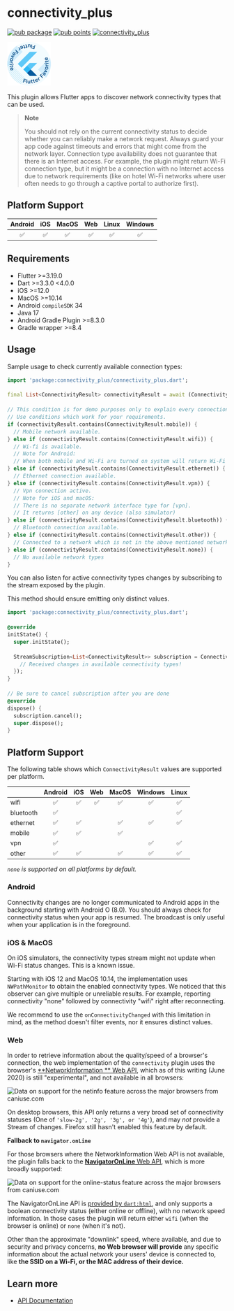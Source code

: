 # connectivity_plus

[![pub package](https://img.shields.io/pub/v/connectivity_plus.svg)](https://pub.dev/packages/connectivity_plus)
[![pub points](https://img.shields.io/pub/points/connectivity_plus?color=2E8B57&label=pub%20points)](https://pub.dev/packages/connectivity_plus/score)
[![connectivity_plus](https://github.com/fluttercommunity/plus_plugins/actions/workflows/connectivity_plus.yaml/badge.svg)](https://github.com/fluttercommunity/plus_plugins/actions/workflows/connectivity_plus.yaml)

[<img src="../../../assets/flutter-favorite-badge.png" width="100" />](https://flutter.dev/docs/development/packages-and-plugins/favorites)

This plugin allows Flutter apps to discover network connectivity types that can be used.

> **Note**
>
> You should not rely on the current connectivity status to decide whether you can reliably make a
> network request. Always guard your app code against timeouts and errors that might come from the
> network layer.
> Connection type availability does not guarantee that there is an Internet access. For example, the
> plugin might return Wi-Fi connection type, but it might be a connection with no Internet access due
> to network requirements (like on hotel Wi-Fi networks where user often needs to go through a captive
> portal to authorize first).
>

## Platform Support

| Android | iOS | MacOS | Web | Linux | Windows |
|:-------:|:---:|:-----:|:---:|:-----:|:-------:|
|    ✅    |  ✅  |   ✅   |  ✅  |   ✅   |    ✅    |

## Requirements

- Flutter >=3.19.0
- Dart >=3.3.0 <4.0.0
- iOS >=12.0
- MacOS >=10.14
- Android `compileSDK` 34
- Java 17
- Android Gradle Plugin >=8.3.0
- Gradle wrapper >=8.4

## Usage

Sample usage to check currently available connection types:

```dart
import 'package:connectivity_plus/connectivity_plus.dart';

final List<ConnectivityResult> connectivityResult = await (Connectivity().checkConnectivity());

// This condition is for demo purposes only to explain every connection type.
// Use conditions which work for your requirements.
if (connectivityResult.contains(ConnectivityResult.mobile)) {
  // Mobile network available.
} else if (connectivityResult.contains(ConnectivityResult.wifi)) {
  // Wi-fi is available.
  // Note for Android:
  // When both mobile and Wi-Fi are turned on system will return Wi-Fi only as active network type
} else if (connectivityResult.contains(ConnectivityResult.ethernet)) {
  // Ethernet connection available.
} else if (connectivityResult.contains(ConnectivityResult.vpn)) {
  // Vpn connection active.
  // Note for iOS and macOS:
  // There is no separate network interface type for [vpn].
  // It returns [other] on any device (also simulator)
} else if (connectivityResult.contains(ConnectivityResult.bluetooth)) {
  // Bluetooth connection available.
} else if (connectivityResult.contains(ConnectivityResult.other)) {
  // Connected to a network which is not in the above mentioned networks.
} else if (connectivityResult.contains(ConnectivityResult.none)) {
  // No available network types
}
```

You can also listen for active connectivity types changes by subscribing to the stream
exposed by the plugin.

This method should ensure emitting only distinct values.

```dart
import 'package:connectivity_plus/connectivity_plus.dart';

@override
initState() {
  super.initState();

  StreamSubscription<List<ConnectivityResult>> subscription = Connectivity().onConnectivityChanged.listen((List<ConnectivityResult> result) {
    // Received changes in available connectivity types!
  });
}

// Be sure to cancel subscription after you are done
@override
dispose() {
  subscription.cancel();
  super.dispose();
}
```

## Platform Support

The following table shows which `ConnectivityResult` values are supported per platform.

|           |      Android       |        iOS         |        Web         |       MacOS        |      Windows       |       Linux        |
|-----------|:------------------:|:------------------:|:------------------:|:------------------:|:------------------:|:------------------:|
| wifi      | :white_check_mark: | :white_check_mark: | :white_check_mark: | :white_check_mark: | :white_check_mark: | :white_check_mark: |
| bluetooth | :white_check_mark: |                    |                    |                    |                    | :white_check_mark: |
| ethernet  | :white_check_mark: | :white_check_mark: |                    | :white_check_mark: | :white_check_mark: | :white_check_mark: |
| mobile    | :white_check_mark: | :white_check_mark: |                    | :white_check_mark: |                    |                    |
| vpn       | :white_check_mark: |                    |                    |                    | :white_check_mark: | :white_check_mark: |
| other     | :white_check_mark: | :white_check_mark: |                    | :white_check_mark: | :white_check_mark: | :white_check_mark: |

_`none` is supported on all platforms by default._

### Android

Connectivity changes are no longer communicated to Android apps in the background starting with
Android O (8.0). You should always check for connectivity status when your app is resumed. The
broadcast is only useful when your application is in the foreground.

### iOS & MacOS

On iOS simulators, the connectivity types stream might not update when Wi-Fi status changes. This is
a known issue.

Starting with iOS 12 and MacOS 10.14, the implementation uses `NWPathMonitor` to obtain the enabled
connectivity types. We noticed that this observer can give multiple or unreliable results. For
example, reporting connectivity "none" followed by connectivity "wifi" right after reconnecting.

We recommend to use the `onConnectivityChanged` with this limitation in mind, as the method doesn't
filter events, nor it ensures distinct values.

### Web

In order to retrieve information about the quality/speed of a browser's connection, the web
implementation of the `connectivity` plugin uses the browser's [**NetworkInformation
** Web API](https://developer.mozilla.org/en-US/docs/Web/API/NetworkInformation), which as of this
writing (June 2020) is still "experimental", and not available in all browsers:

![Data on support for the netinfo feature across the major browsers from caniuse.com](https://caniuse.bitsofco.de/image/netinfo.png)

On desktop browsers, this API only returns a very broad set of connectivity statuses (One of
`'slow-2g', '2g', '3g', or '4g'`), and may _not_ provide a Stream of changes. Firefox still hasn't
enabled this feature by default.

**Fallback to `navigator.onLine`**

For those browsers where the NetworkInformation Web API is not available, the plugin falls back to
the [**NavigatorOnLine** Web API](https://developer.mozilla.org/en-US/docs/Web/API/NavigatorOnLine),
which is more broadly supported:

![Data on support for the online-status feature across the major browsers from caniuse.com](https://caniuse.bitsofco.de/image/online-status.png)

The NavigatorOnLine API is [provided by
`dart:html`](https://api.dart.dev/stable/2.7.2/dart-html/Navigator/onLine.html), and only supports a
boolean connectivity status (either online or offline), with no network speed information. In those
cases the plugin will return either `wifi` (when the browser is online) or `none` (when it's not).

Other than the approximate "downlink" speed, where available, and due to security and privacy
concerns, **no Web browser will provide** any specific information about the actual network your
users' device is connected to, like **the SSID on a Wi-Fi, or the MAC address of their device.**

## Learn more

- [API Documentation](https://pub.dev/documentation/connectivity_plus/latest/connectivity_plus/connectivity_plus-library.html)
